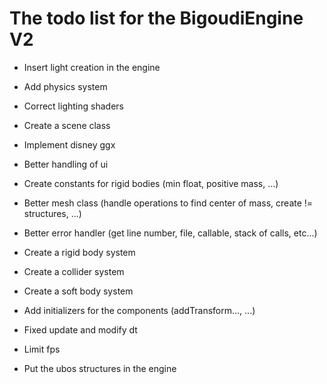 # The todo list for the BigoudiEngine V2

- Insert light creation in the engine
- Add physics system
- Correct lighting shaders
- Create a scene class
- Implement disney ggx
- Better handling of ui
- Create constants for rigid bodies (min float, positive mass, ...)
- Better mesh class (handle operations to find center of mass, create != structures, ...)
- Better error handler (get line number, file, callable, stack of calls, etc...) 

- Create a rigid body system
- Create a collider system
- Create a soft body system

- Add initializers for the components (addTransform..., ...)
- Fixed update and modify dt
- Limit fps

- Put the ubos structures in the engine